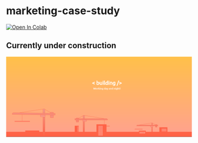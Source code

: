 # marketing-case-study
[![Open In Colab](https://colab.research.google.com/assets/colab-badge.svg)](https://colab.research.google.com/github/googlecolab/colabtools/blob/master/notebooks/colab-github-demo.ipynb)

## Currently under construction
![Currently under construction](https://github.com/Nightherald/marketing-case-study/blob/main/under_construction.png)
